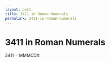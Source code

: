 ```yaml
---
layout: post
title: 3411 in Roman Numerals
permalink: 3411-in-roman-numerals
---
```


# 3411 in Roman Numerals

3411 = MMMCDXI
